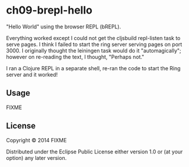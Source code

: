 # ch09-brepl-hello

"Hello World" using the browser REPL (bREPL).

Everything worked except I could not get the cljsbuild repl-listen
task to serve pages. I think I failed to start the ring server serving
pages on port 3000. I originally thought the leiningen task would do
it "automagically"; however on re-reading the text, I thought,
"Perhaps not."

I ran a Clojure REPL in a separate shell, re-ran the code to start the
Ring server and it worked!

## Usage

FIXME

## License

Copyright © 2014 FIXME

Distributed under the Eclipse Public License either version 1.0 or (at
your option) any later version.
